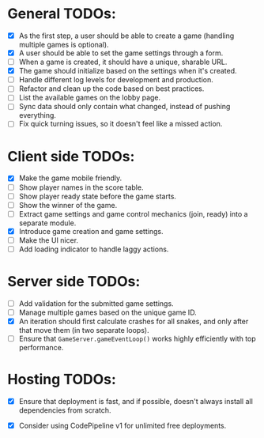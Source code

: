 # General TODOs:

- [x] As the first step, a user should be able to create a game (handling multiple games is optional).
- [x] A user should be able to set the game settings through a form.
- [ ] When a game is created, it should have a unique, sharable URL.
- [x] The game should initialize based on the settings when it's created.
- [ ] Handle different log levels for development and production.
- [ ] Refactor and clean up the code based on best practices.
- [ ] List the available games on the lobby page.
- [ ] Sync data should only contain what changed, instead of pushing everything.
- [ ] Fix quick turning issues, so it doesn't feel like a missed action.
 
 # Client side TODOs:

- [x] Make the game mobile friendly.
- [ ] Show player names in the score table.
- [ ] Show player ready state before the game starts.
- [ ] Show the winner of the game.
- [ ] Extract game settings and game control mechanics (join, ready) into a separate module.
- [x] Introduce game creation and game settings.
- [ ] Make the UI nicer.
- [ ] Add loading indicator to handle laggy actions.
 
 # Server side TODOs:

- [ ] Add validation for the submitted game settings.
- [ ] Manage multiple games based on the unique game ID.
- [x] An iteration should first calculate crashes for all snakes, and only after that move them (in two separate loops).
- [ ] Ensure that `GameServer.gameEventLoop()` works highly efficiently with top performance.

# Hosting TODOs:

- [x] Ensure that deployment is fast, and if possible, doesn't always install all dependencies from scratch.
- [x] Consider using CodePipeline v1 for unlimited free deployments.
 